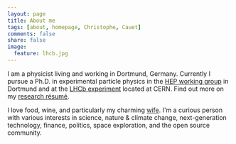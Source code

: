 ```yaml
---
layout: page
title: About me
tags: [about, homepage, Christophe, Cauet]
comments: false
share: false
image:
  feature: lhcb.jpg
---
```


I am a physicist living and working in Dortmund, Germany. Currently I pursue a Ph.D. in experimental particle physics in the [HEP working group](http://www.physik.uni-dortmund.de/E5/) in Dortmund and at the [LHCb experiment](http://lhcb-public.web.cern.ch/lhcb-public/) located at CERN. Find out more on my [research résumé](/research/).

I love food, wine, and particularly my charming [wife](http://eva.cauet.de). I'm a curious person with various interests in science, nature & climate change, next-generation technology, finance, politics, space exploration, and the open source community.
